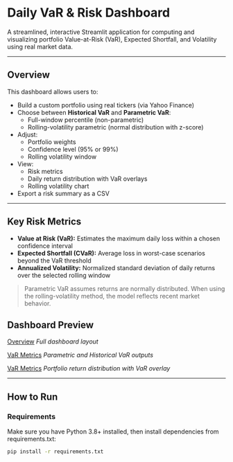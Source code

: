 #  Daily VaR & Risk Dashboard

A streamlined, interactive Streamlit application for computing and visualizing portfolio Value-at-Risk (VaR), Expected Shortfall, and Volatility using real market data.

---

##  Overview

This dashboard allows users to:

- Build a custom portfolio using real tickers (via Yahoo Finance)
- Choose between **Historical VaR** and **Parametric VaR**:
  - Full-window percentile (non-parametric)
  - Rolling-volatility parametric (normal distribution with z-score)
- Adjust:
  - Portfolio weights
  - Confidence level (95% or 99%)
  - Rolling volatility window
- View:
  - Risk metrics
  - Daily return distribution with VaR overlays
  - Rolling volatility chart
- Export a risk summary as a CSV

---


##  Key Risk Metrics

- **Value at Risk (VaR):** Estimates the maximum daily loss within a chosen confidence interval
- **Expected Shortfall (CVaR):** Average loss in worst-case scenarios beyond the VaR threshold
- **Annualized Volatility:** Normalized standard deviation of daily returns over the selected rolling window

>  Parametric VaR assumes returns are normally distributed. When using the rolling-volatility method, the model reflects recent market behavior.

## Dashboard Preview

[Overview](./screenshots/overview.png)
*Full dashboard layout*

[VaR Metrics](./screenshots/metrics.png)
*Parametric and Historical VaR outputs*

[VaR Metrics](./screenshots/distribution.png)
*Portfolio return distribution with VaR overlay*

---

##  How to Run

###  Requirements

Make sure you have Python 3.8+ installed, then install dependencies from requirements.txt:

```bash
pip install -r requirements.txt
